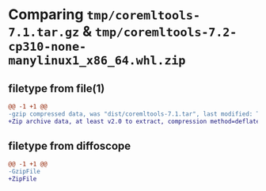 # Comparing `tmp/coremltools-7.1.tar.gz` & `tmp/coremltools-7.2-cp310-none-manylinux1_x86_64.whl.zip`

## filetype from file(1)

```diff
@@ -1 +1 @@
-gzip compressed data, was "dist/coremltools-7.1.tar", last modified: Tue Oct 31 18:08:35 2023, max compression
+Zip archive data, at least v2.0 to extract, compression method=deflate
```

## filetype from diffoscope

```diff
@@ -1 +1 @@
-GzipFile
+ZipFile
```

